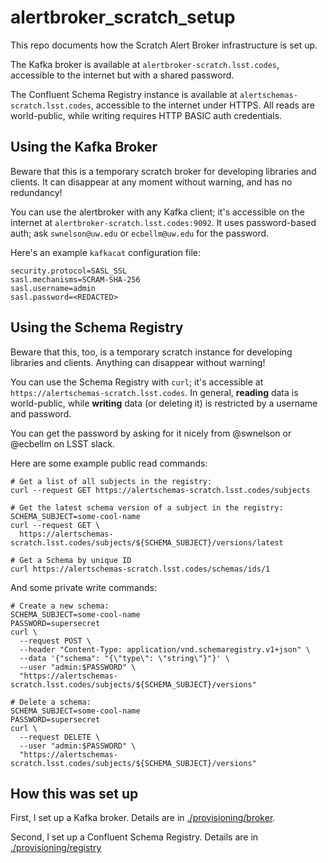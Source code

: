 # alertbroker_scratch_setup #

This repo documents how the Scratch Alert Broker infrastructure is set up.

The Kafka broker is available at `alertbroker-scratch.lsst.codes`, accessible to
the internet but with a shared password.

The Confluent Schema Registry instance is available at
`alertschemas-scratch.lsst.codes`, accessible to the internet under HTTPS. All
reads are world-public, while writing requires HTTP BASIC auth credentials.

## Using the Kafka Broker

Beware that this is a temporary scratch broker for developing libraries and
clients. It can disappear at any moment without warning, and has no redundancy!

You can use the alertbroker with any Kafka client; it's accessible on the
internet at `alertbroker-scratch.lsst.codes:9092`. It uses password-based auth;
ask `swnelson@uw.edu` or `ecbellm@uw.edu` for the password.

Here's an example `kafkacat` configuration file:

```
security.protocol=SASL_SSL
sasl.mechanisms=SCRAM-SHA-256
sasl.username=admin
sasl.password=<REDACTED>
```

## Using the Schema Registry

Beware that this, too, is a temporary scratch instance for developing libraries
and clients. Anything can disappear without warning!

You can use the Schema Registry with `curl`; it's accessible at
`https://alertschemas-scratch.lsst.codes`. In general, **reading** data is
world-public, while **writing** data (or deleting it) is restricted by a
username and password.

You can get the password by asking for it nicely from @swnelson or @ecbellm on
LSST slack.

Here are some example public read commands:
```
# Get a list of all subjects in the registry:
curl --request GET https://alertschemas-scratch.lsst.codes/subjects
```

```
# Get the latest schema version of a subject in the registry:
SCHEMA_SUBJECT=some-cool-name
curl --request GET \
  https://alertschemas-scratch.lsst.codes/subjects/${SCHEMA_SUBJECT}/versions/latest
```

```
# Get a Schema by unique ID
curl https://alertschemas-scratch.lsst.codes/schemas/ids/1
```

And some private write commands:
```
# Create a new schema:
SCHEMA_SUBJECT=some-cool-name
PASSWORD=supersecret
curl \
  --request POST \
  --header "Content-Type: application/vnd.schemaregistry.v1+json" \
  --data '{"schema": "{\"type\": \"string\"}"}' \
  --user "admin:$PASSWORD" \
  "https://alertschemas-scratch.lsst.codes/subjects/${SCHEMA_SUBJECT}/versions"
```

```
# Delete a schema:
SCHEMA_SUBJECT=some-cool-name
PASSWORD=supersecret
curl \
  --request DELETE \
  --user "admin:$PASSWORD" \
  "https://alertschemas-scratch.lsst.codes/subjects/${SCHEMA_SUBJECT}/versions"
```

## How this was set up

First, I set up a Kafka broker. Details are in
[./provisioning/broker](./provisioning/broker).

Second, I set up a Confluent Schema Registry. Details are in
[./provisioning/registry](./provisioning/registry)
